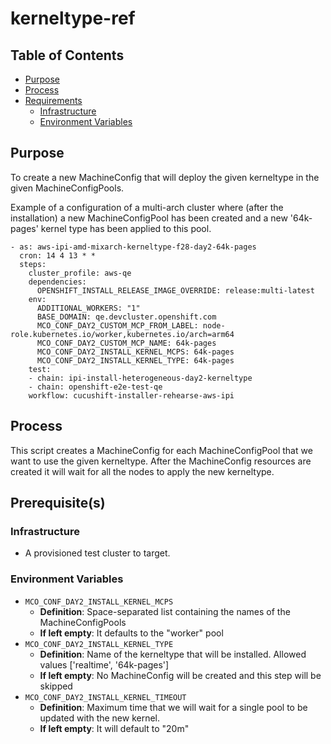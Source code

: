 # kerneltype-ref<!-- omit from toc -->

## Table of Contents<!-- omit from toc -->
- [Purpose](#purpose)
- [Process](#process)
- [Requirements](#requirements)
  - [Infrastructure](#infrastructure)
  - [Environment Variables](#environment-variables)

## Purpose

To create a new MachineConfig that will deploy the given kerneltype in the given MachineConfigPools.

Example of a configuration of a multi-arch cluster where (after the installation) a new MachineConfigPool has been created and a new '64k-pages' kernel type has been applied to this pool.

```
- as: aws-ipi-amd-mixarch-kerneltype-f28-day2-64k-pages
  cron: 14 4 13 * *
  steps:
    cluster_profile: aws-qe
    dependencies:
      OPENSHIFT_INSTALL_RELEASE_IMAGE_OVERRIDE: release:multi-latest
    env:
      ADDITIONAL_WORKERS: "1"
      BASE_DOMAIN: qe.devcluster.openshift.com
      MCO_CONF_DAY2_CUSTOM_MCP_FROM_LABEL: node-role.kubernetes.io/worker,kubernetes.io/arch=arm64
      MCO_CONF_DAY2_CUSTOM_MCP_NAME: 64k-pages
      MCO_CONF_DAY2_INSTALL_KERNEL_MCPS: 64k-pages
      MCO_CONF_DAY2_INSTALL_KERNEL_TYPE: 64k-pages
    test:
    - chain: ipi-install-heterogeneous-day2-kerneltype
    - chain: openshift-e2e-test-qe
    workflow: cucushift-installer-rehearse-aws-ipi
```


## Process

This script creates a MachineConfig for each MachineConfigPool that we want to use the given kerneltype. After the MachineConfig resources are created it will wait for all the nodes to apply the new kerneltype.

## Prerequisite(s)

### Infrastructure

- A provisioned test cluster to target.

### Environment Variables

- `MCO_CONF_DAY2_INSTALL_KERNEL_MCPS`
  - **Definition**: Space-separated list containing the names of the MachineConfigPools
  - **If left empty**:  It defaults to the "worker" pool
- `MCO_CONF_DAY2_INSTALL_KERNEL_TYPE`
  - **Definition**: Name of the kerneltype that will be installed. Allowed values ['realtime', '64k-pages']
  - **If left empty**:  No MachineConfig will be created and this step will be skipped
- `MCO_CONF_DAY2_INSTALL_KERNEL_TIMEOUT`
  - **Definition**: Maximum time that we will wait for a single pool to be updated with the new kernel.
  - **If left empty**: It will default to "20m"
